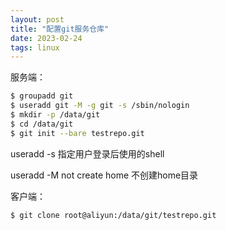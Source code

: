 ```yaml
---
layout: post
title: "配置git服务仓库"
date: 2023-02-24
tags: linux
---
```


服务端：

```bash
$ groupadd git
$ useradd git -M -g git -s /sbin/nologin 
$ mkdir -p /data/git
$ cd /data/git
$ git init --bare testrepo.git
```

useradd -s 指定用户登录后使用的shell

useradd -M not create home 不创建home目录

客户端：

```bash
$ git clone root@aliyun:/data/git/testrepo.git
```
